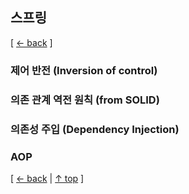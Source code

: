 ## 스프링
[ [← back](https://github.com/cholnh/study-cs#-스프링-) ]

### 제어 반전 (Inversion of control)

### 의존 관계 역전 원칙 (from SOLID)

### 의존성 주입 (Dependency Injection)

### AOP

[ [← back](https://github.com/cholnh/study-cs#-스프링-) | [↑ top](https://github.com/cholnh/study-cs/blob/main/post/question/spring/index.md#스프링) ]